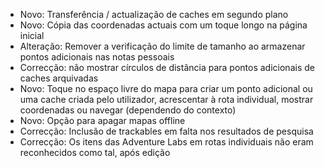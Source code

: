 - Novo: Transferência / actualização de caches em segundo plano
- Novo: Cópia das coordenadas actuais com um toque longo na página inicial
- Alteração: Remover a verificação do limite de tamanho ao armazenar pontos adicionais nas notas pessoais
- Correcção: não mostrar círculos de distância para pontos adicionais de caches arquivadas
- Novo: Toque no espaço livre do mapa para criar um ponto adicional ou uma cache criada pelo utilizador, acrescentar à rota individual, mostrar coordenadas ou navegar (dependendo do contexto)
- Novo: Opção para apagar mapas offline
- Correcção: Inclusão de trackables em falta nos resultados de pesquisa
- Correcção: Os itens das Adventure Labs em rotas individuais não eram reconhecidos como tal, após edição
